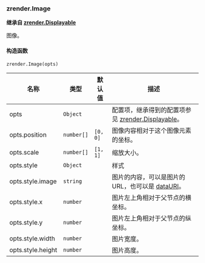 ---
---

### zrender.Image

**继承自 [zrender.Displayable](#zrenderdisplayable)**

图像。

#### 构造函数

`zrender.Image(opts)`

|名称|类型|默认值|描述|
|---|---|---|---|
|opts|`Object`||配置项，继承得到的配置项参见 [zrender.Displayable](#zrenderdisplayable)。|
|opts.position|`number[]`|`[0, 0]`|图像内容相对于这个图像元素的坐标。|
|opts.scale|`number[]`|`[1, 1]`|缩放大小。|
|opts.style|`Object`||样式|
|opts.style.image|`string`||图片的内容，可以是图片的 URL，也可以是 [dataURI](https://tools.ietf.org/html/rfc2397)。|
|opts.style.x|`number`||图片左上角相对于父节点的横坐标。|
|opts.style.y|`number`||图片左上角相对于父节点的纵坐标。|
|opts.style.width|`number`||图片宽度。|
|opts.style.height|`number`||图片高度。|

